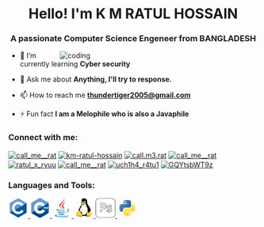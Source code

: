 <h1 align="center">Hello! I'm K M RATUL HOSSAIN</h1>
<h3 align="center">A passionate Computer Science Engeneer from BANGLADESH</h3>

<img align="right" alt="coding" width="400" src="https://www.google.com/imgres?imgurl=https://camp githubusercontent.com/8a9c71854d1987a0b488cal7b4ca6fb56e36.gif"> 

- 🌱 I’m currently learning **Cyber security**

- 💬 Ask me about **Anything, I'll try to response.**

- 📫 How to reach me **thundertiger2005@gmail.com**

- ⚡ Fun fact **I am a Melophile who is also a Javaphile**

<h3 align="left">Connect with me:</h3>
<p align="left">
<a href="https://twitter.com/call_me__rat" target="blank"><img align="center" src="https://raw.githubusercontent.com/rahuldkjain/github-profile-readme-generator/master/src/images/icons/Social/twitter.svg" alt="call_me__rat" height="30" width="40" /></a>
<a href="https://linkedin.com/in/km-ratul-hossain" target="blank"><img align="center" src="https://raw.githubusercontent.com/rahuldkjain/github-profile-readme-generator/master/src/images/icons/Social/linked-in-alt.svg" alt="km-ratul-hossain" height="30" width="40" /></a>
<a href="https://fb.com/call.m3.rat" target="blank"><img align="center" src="https://raw.githubusercontent.com/rahuldkjain/github-profile-readme-generator/master/src/images/icons/Social/facebook.svg" alt="call.m3.rat" height="30" width="40" /></a>
<a href="https://instagram.com/call_me__rat" target="blank"><img align="center" src="https://raw.githubusercontent.com/rahuldkjain/github-profile-readme-generator/master/src/images/icons/Social/instagram.svg" alt="call_me__rat" height="30" width="40" /></a>
<a href="https://www.youtube.com/c/ratul_x_ryuu" target="blank"><img align="center" src="https://raw.githubusercontent.com/rahuldkjain/github-profile-readme-generator/master/src/images/icons/Social/youtube.svg" alt="ratul_x_ryuu" height="30" width="40" /></a>
<a href="https://www.hackerrank.com/call_me__rat" target="blank"><img align="center" src="https://raw.githubusercontent.com/rahuldkjain/github-profile-readme-generator/master/src/images/icons/Social/hackerrank.svg" alt="call_me__rat" height="30" width="40" /></a>
<a href="https://www.leetcode.com/uch1h4_r4tu1" target="blank"><img align="center" src="https://raw.githubusercontent.com/rahuldkjain/github-profile-readme-generator/master/src/images/icons/Social/leet-code.svg" alt="uch1h4_r4tu1" height="30" width="40" /></a>
<a href="https://discord.gg/GQYtsbWT9z" target="blank"><img align="center" src="https://raw.githubusercontent.com/rahuldkjain/github-profile-readme-generator/master/src/images/icons/Social/discord.svg" alt="GQYtsbWT9z" height="30" width="40" /></a>
</p>

<h3 align="left">Languages and Tools:</h3>
<p align="left"> <a href="https://www.cprogramming.com/" target="_blank" rel="noreferrer"> <img src="https://raw.githubusercontent.com/devicons/devicon/master/icons/c/c-original.svg" alt="c" width="40" height="40"/> </a> <a href="https://www.w3schools.com/cpp/" target="_blank" rel="noreferrer"> <img src="https://raw.githubusercontent.com/devicons/devicon/master/icons/cplusplus/cplusplus-original.svg" alt="cplusplus" width="40" height="40"/> </a> <a href="https://www.java.com" target="_blank" rel="noreferrer"> <img src="https://raw.githubusercontent.com/devicons/devicon/master/icons/java/java-original.svg" alt="java" width="40" height="40"/> </a> <a href="https://www.linux.org/" target="_blank" rel="noreferrer"> <img src="https://raw.githubusercontent.com/devicons/devicon/master/icons/linux/linux-original.svg" alt="linux" width="40" height="40"/> </a> <a href="https://www.photoshop.com/en" target="_blank" rel="noreferrer"> <img src="https://raw.githubusercontent.com/devicons/devicon/master/icons/photoshop/photoshop-line.svg" alt="photoshop" width="40" height="40"/> </a> <a href="https://www.python.org" target="_blank" rel="noreferrer"> <img src="https://raw.githubusercontent.com/devicons/devicon/master/icons/python/python-original.svg" alt="python" width="40" height="40"/> </a> </p>
